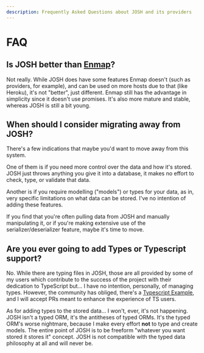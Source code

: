 ```yaml
---
description: Frequently Asked Questions about JOSH and its providers
---
```


# FAQ

## Is JOSH better than [Enmap](https://enmap.evie.dev)?

Not really. While JOSH does have some features Enmap doesn't (such as providers, for example), and can be used on more hosts due to that (like Heroku), it's not "better", just different. Enmap still has the advantage in simplicity since it doesn't use promises. It's also more mature and stable, whereas JOSH is still a bit young.

## When should I consider migrating away from JOSH?

There's a few indications that maybe you'd want to move away from this system.

One of them is if you need more control over the data and how it's stored. JOSH just throws anything you give it into a database, it makes no effort to check, type, or validate that data.

Another is if you require modelling ("models") or types for your data, as in, very specific limitations on what data can be stored. I've no intention of adding these features.

If you find that you're often pulling data from JOSH and manually manipulating it, or if you're making extensive use of the serializer/deserializer feature, maybe it's time to move.

## Are you ever going to add Types or Typescript support?

No. While there are typing files in JOSH, those are all provided by some of my users which contribute to the success of the project with their dedication to TypeScript but... I have no intention, personally, of managing types. However, the community has obliged, there's a [Typescript Example](../examples/typescript-usage.md), and I will accept PRs meant to enhance the experience of TS users.

As for adding types to the stored data...  I won't, ever, it's not happening. JOSH isn't a typed ORM, it's the antitheses of typed ORMs. It's the typed ORM's worse nightmare, because I make every effort **not** to type and create models. The entire point of JOSH is to be freeform "whatever you want stored it stores it" concept. JOSH is not compatible with the typed data philosophy at all and will never be.
